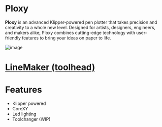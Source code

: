 # Ploxy
**Ploxy** is an advanced Klipper-powered pen plotter that takes precision and creativity to a whole new level. Designed for artists, designers, engineers, and makers alike, Ploxy combines cutting-edge technology with user-friendly features to bring your ideas on paper to life.


![image](https://github.com/DanniDesign/Ploxy/blob/main/images/Ploxy.png)

# [LineMaker (toolhead)](https://github.com/DanniDesign/Ploxy/tree/main/LineMaker)

# Features

- Klipper powered
- CoreXY
- Led lighting
- Toolchanger (WIP)